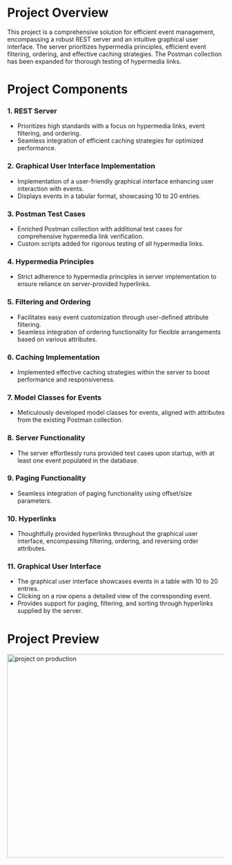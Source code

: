 # Project Overview

This project is a comprehensive solution for efficient event management, encompassing a robust REST server and an intuitive graphical user interface. The server prioritizes hypermedia principles, efficient event filtering, ordering, and effective caching strategies. The Postman collection has been expanded for thorough testing of hypermedia links.

# Project Components

### 1. REST Server

- Prioritizes high standards with a focus on hypermedia links, event filtering, and ordering.
- Seamless integration of efficient caching strategies for optimized performance.

### 2. Graphical User Interface Implementation

- Implementation of a user-friendly graphical interface enhancing user interaction with events.
- Displays events in a tabular format, showcasing 10 to 20 entries.

### 3. Postman Test Cases

- Enriched Postman collection with additional test cases for comprehensive hypermedia link verification.
- Custom scripts added for rigorous testing of all hypermedia links.

### 4. Hypermedia Principles

- Strict adherence to hypermedia principles in server implementation to ensure reliance on server-provided hyperlinks.

### 5. Filtering and Ordering

- Facilitates easy event customization through user-defined attribute filtering.
- Seamless integration of ordering functionality for flexible arrangements based on various attributes.

### 6. Caching Implementation

- Implemented effective caching strategies within the server to boost performance and responsiveness.

### 7. Model Classes for Events

- Meticulously developed model classes for events, aligned with attributes from the existing Postman collection.

### 8. Server Functionality

- The server effortlessly runs provided test cases upon startup, with at least one event populated in the database.

### 9. Paging Functionality

- Seamless integration of paging functionality using offset/size parameters.

### 10. Hyperlinks

- Thoughtfully provided hyperlinks throughout the graphical user interface, encompassing filtering, ordering, and reversing order attributes.

### 11. Graphical User Interface

- The graphical user interface showcases events in a table with 10 to 20 entries.
- Clicking on a row opens a detailed view of the corresponding event.
- Provides support for paging, filtering, and sorting through hyperlinks supplied by the server.

# Project Preview

<img src="./preview.gif" alt="project on production" width="840" height="470">
